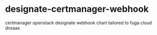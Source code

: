 # designate-certmanager-webhook
certmanager openstack designate webhook chart tailored to fuga cloud dnsaas
